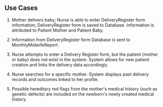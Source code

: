 ## Use Cases

1. Mother delivers baby; Nurse is able to enter DeliveryRegister form information; DeliveryRegister form is saved to Database. Information is attributed to Patient Mother and Patient Baby. 

2. Information from DeliveryRegister form Database is sent to MonthlyMidwifeReport.

3. Nurse attempts to enter a Delivery Register form, but the patient (mother or baby) does not exist in the system.
 System allows for new patient creation and links the delivery data accordingly.

4. Nurse searches for a specific mother. System displays past delivery records and outcomes linked to her profile.

5. Possible hereditary red flags from the mother's medical history (such as genetic defects) are included on the newborn's newly created medical history.
